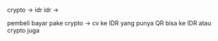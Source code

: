 crypto -> idr
idr -> 

pembeli bayar pake crypto -> cv ke IDR
yang punya QR bisa ke IDR atau crypto juga